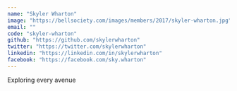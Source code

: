 ```yaml
---
name: "Skyler Wharton"
image: "https://bellsociety.com/images/members/2017/skyler-wharton.jpg"
email: ""
code: "skyler-wharton"
github: "https://github.com/skylerwharton"
twitter: "https://twitter.com/skylerwharton"
linkedin: "https://linkedin.com/in/skylerwharton"
facebook: "https://facebook.com/sky.wharton"
---
```

Exploring every avenue
